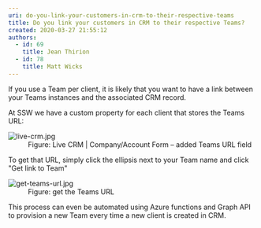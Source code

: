 ```yaml
---
uri: do-you-link-your-customers-in-crm-to-their-respective-teams
title: Do you link your customers in CRM to their respective Teams?
created: 2020-03-27 21:55:12
authors:
  - id: 69
    title: Jean Thirion
  - id: 78
    title: Matt Wicks
---
```





<span class='intro'> <p class="ssw15-rteElement-P">If you use a Team per client, it is likely that you want to have a link between your Teams instances and the associated CRM record.​​<br></p> </span>

<p class="ssw15-rteElement-P">​At SSW we have a custom property for each client that stores the Teams URL&#58;​​​<br></p><dl class="image"><dt><img src="/PublishingImages/live-crm.jpg" alt="live-crm.jpg" /></dt><dd>Figure&#58; Live CRM | Company/Account Form – added Teams URL field</dd></dl><p>To get that URL, simply click the ellipsis next to your Team name and click &quot;Get link to Team&quot;</p><dl class="image"><dt><img src="/PublishingImages/get-teams-url.jpg" alt="get-teams-url.jpg" /></dt><dd>Figure&#58; get the Teams URL</dd></dl><p>This process can even be automated using Azure functions and Graph API to provision a new Team every time a new client is created in CRM.</p>


